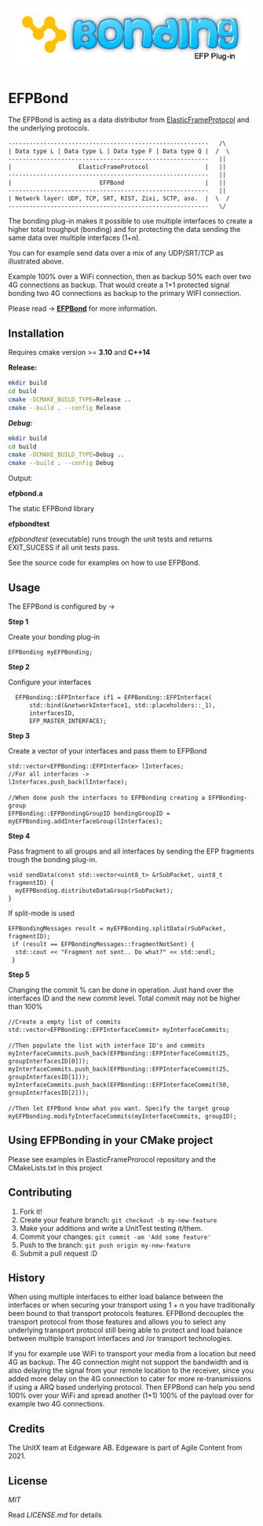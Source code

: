![alt text](efpbondingblack.png)

# EFPBond

The EFPBond is acting as a data distributor from [ElasticFrameProtocol](https://github.com/agilecontent/efp) and the underlying protocols.

```
---------------------------------------------------------   /\
| Data type L | Data type L | Data type F | Data type Q |  /  \
---------------------------------------------------------   ||
|                   ElasticFrameProtocol                |   ||
---------------------------------------------------------   ||
|                         EFPBond                       |   ||
---------------------------------------------------------   ||
| Network layer: UDP, TCP, SRT, RIST, Zixi, SCTP, aso.  |  \  /
---------------------------------------------------------   \/

```

The bonding plug-in makes it possible to use multiple interfaces to create a higher total troughput (bonding) and for protecting the data sending the same data over multiple interfaces (1+n).

You can for example send data over a mix of any UDP/SRT/TCP as illustrated above.

Example 100% over a WiFi connection, then as backup 50% each over two 4G connections as backup. That would create a 1+1 protected signal bonding two 4G connections as backup to the primary WIFI connection.

Please read -> [**EFPBond**](https://edgeware-my.sharepoint.com/:p:/g/personal/anders_cedronius_edgeware_tv/Efpyixw-TG5KuUupbCKUgfgBM3zNs-_dhM5RbUBjgdrKpw?e=NcBUBW) for more information.


## Installation

Requires cmake version >= **3.10** and **C++14**

**Release:**

```sh
mkdir build
cd build
cmake -DCMAKE_BUILD_TYPE=Release ..
cmake --build . --config Release
```

***Debug:***

```sh
mkdir build
cd build
cmake -DCMAKE_BUILD_TYPE=Debug ..
cmake --build . --config Debug
```

Output:

**efpbond.a**

The static EFPBond library

**efpbondtest**

*efpbondtest* (executable) runs trough the unit tests and returns EXIT_SUCESS if all unit tests pass.

See the source code for examples on how to use EFPBond.


## Usage

The EFPBond is configured by ->

**Step 1**

Create your bonding plug-in

```
EFPBonding myEFPBonding;
```

**Step 2**

Configure your interfaces

```
  EFPBonding::EFPInterface if1 = EFPBonding::EFPInterface(
      std::bind(&networkInterface1, std::placeholders::_1),
      interfacesID,
      EFP_MASTER_INTERFACE);
```

**Step 3**

Create a vector of your interfaces and pass them to EFPBond

```
std::vector<EFPBonding::EFPInterface> lInterfaces;
//For all interfaces ->
lInterfaces.push_back(lInterface);

//When done push the interfaces to EFPBonding creating a EFPBonding-group
EFPBonding::EFPBondingGroupID bondingGroupID = myEFPBonding.addInterfaceGroup(lInterfaces);

```

**Step 4**

Pass fragment to all groups and all interfaces by sending the EFP fragments trough the bonding plug-in.

```
void sendData(const std::vector<uint8_t> &rSubPacket, uint8_t fragmentID) {
  myEFPBonding.distributeDataGroup(rSubPacket);
}

```
If split-mode is used

```
EFPBondingMessages result = myEFPBonding.splitData(rSubPacket, fragmentID);
 if (result == EFPBondingMessages::fragmentNotSent) {
  std::cout << "Fragment not sent.. Do what?" << std::endl;
 }
```

**Step 5**

Changing the commit % can be done in operation. Just hand over the interfaces ID and the new commit level.
Total commit may not be higher than 100%

```
//Create a empty list of commits
std::vector<EFPBonding::EFPInterfaceCommit> myInterfaceCommits;

//Then populate the list with interface ID's and commits
myInterfaceCommits.push_back(EFPBonding::EFPInterfaceCommit(25, groupInterfacesID[0]));
myInterfaceCommits.push_back(EFPBonding::EFPInterfaceCommit(25, groupInterfacesID[1]));
myInterfaceCommits.push_back(EFPBonding::EFPInterfaceCommit(50, groupInterfacesID[2]));

//Then let EFPBond know what you want. Specify the target group
myEFPBonding.modifyInterfaceCommits(myInterfaceCommits, groupID);

```


## Using EFPBonding in your CMake project

Please see examples in ElasticFrameProrocol repository and the CMakeLists.txt in this project


## Contributing

1. Fork it!
2. Create your feature branch: `git checkout -b my-new-feature`
3. Make your additions and write a UnitTest testing it/them.
4. Commit your changes: `git commit -am 'Add some feature'`
5. Push to the branch: `git push origin my-new-feature`
6. Submit a pull request :D

## History

When using multiple interfaces to either load balance between the interfaces or when securing your transport using 1 + n you have traditionally been bound to that transport protocols features.  EFPBond decouples the transport protocol from those features and allows you to select any underlying transport protocol still being able to protect and load balance between multiple transport interfaces and /or transport technologies.

If you for example use WiFi to transport your media from a location but need 4G as backup. The 4G connection might not support the bandwidth and is also delaying the signal from your remote location to the receiver, since you added more delay on the 4G connection to cater for more re-transmissions if using a ARQ based underlying protocol. Then EFPBond can help you send 100% over your WiFi and spread another (1+1) 100% of the payload over for example two 4G connections.


## Credits

The UnitX team at Edgeware AB. Edgeware is part of Agile Content from 2021.


## License

*MIT*

Read *LICENSE.md* for details